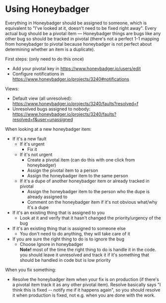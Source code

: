 # Using Honeybadger

Everything in Honeybadger should be assigned to someone, which is equivalent to "I've looked at it, doesn't need to be fixed right away". Every actual bug should be a pivotal item — Honeybadger things are bugs like any other bug so should be tracked in pivotal (there's not a perfect 1-1 mapping from honeybadger to pivotal because honeybadger is not perfect about determining whether an item is a duplicate).

First steps: (only need to do this once)

- Add your pivotal key in <https://www.honeybadger.io/users/edit>
- Configure notifications in <https://www.honeybadger.io/projects/3240#notifications>

Views:

- Default view (all unresolved):
<https://www.honeybadger.io/projects/3240/faults?resolved=f>
- Unresolved bugs assigned to nobody:
<https://www.honeybadger.io/projects/3240/faults?resolved=f&user=unassigned>

When looking at a new honeybadger item:

- If it's a new fault
  - If it's urgent
    - Fix it
  - If it's not urgent
    - Create a pivotal item (can do this with one click from honeybadger)
    - Assign the pivotal item to a person
    - Assign the honeybadger item to the same person
  - If it's a dupe of another honeybadger item or already tracked in pivotal
    - Assign the honeybadger item to the person who the dupe is already assigned to
    - Comment on the honeybadger item if it's not obvious what/why it's a dupe
- If it's an existing thing that is assigned to you
  - Look at it and verify that it hasn't changed the priority/urgency of the bug
- If it's an existing thing that is assigned to someone else
  - You don't need to do anything, they will take care of it
- If you are sure the right thing to do is to ignore the bug
  - Choose Ignore in honeybadger<br/>
  **Note!** most of the time the right thing to do is handle it in the code. you should leave it unresolved and track it if it's something that should be handled in code but is low priority

When you fix something:

- Resolve the honeybadger item when your fix is on production (if there's a pivotal item track it as any other pivotal item). Resolve basically says "I think this is fixed -- notify me if it happens again",  so you should resolve it when production is fixed, not e.g. when you are done with the work.
